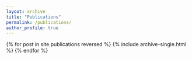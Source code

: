 ```yaml
---
layout: archive
title: "Publications"
permalink: /publications/
author_profile: true
---
```


<!-- {% if author.googlescholar %}
  You can also find my articles on <u><a href="https://scholar.google.it/citations?user=xlV8QE0AAAAJ&hl=en">my Google Scholar profile</a>.</u>
{% endif %} -->

<!-- {% include base_path %} -->

{% for post in site.publications reversed %}
  {% include archive-single.html %}
{% endfor %}

<!-- 该页面没有用到 -->